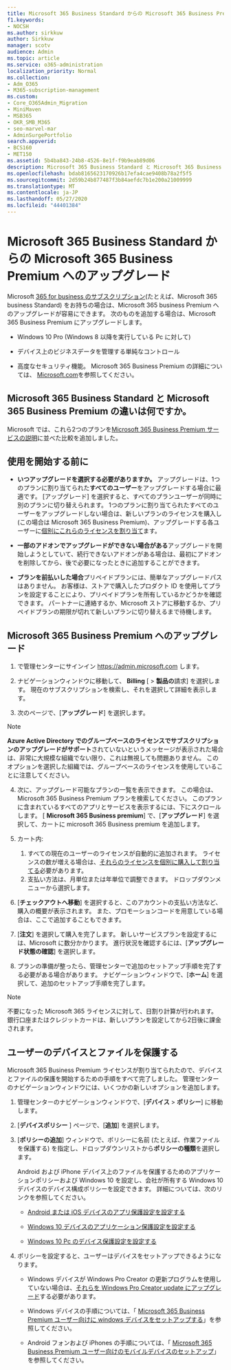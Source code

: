 ```yaml
---
title: Microsoft 365 Business Standard からの Microsoft 365 Business Premium へのアップグレード
f1.keywords:
- NOCSH
ms.author: sirkkuw
author: Sirkkuw
manager: scotv
audience: Admin
ms.topic: article
ms.service: o365-administration
localization_priority: Normal
ms.collection:
- Adm_O365
- M365-subscription-management
ms.custom:
- Core_O365Admin_Migration
- MiniMaven
- MSB365
- OKR_SMB_M365
- seo-marvel-mar
- AdminSurgePortfolio
search.appverid:
- BCS160
- MET150
ms.assetid: 5b4ba843-24b8-4526-8e1f-f9b9eab89d06
description: Microsoft 365 Business Standard と Microsoft 365 Business Premium の違いと、Microsoft 365 Business Premium にアップグレードする方法について説明します。
ms.openlocfilehash: bdab8165623170926b17efa4cae9408b78a2f5f5
ms.sourcegitcommit: 2d59b24b877487f3b84aefdc7b1e200a21009999
ms.translationtype: MT
ms.contentlocale: ja-JP
ms.lasthandoff: 05/27/2020
ms.locfileid: "44401384"
---
```

# <a name="upgrade-to-microsoft-365-business-premium-from-microsoft-365-business-standard"></a>Microsoft 365 Business Standard からの Microsoft 365 Business Premium へのアップグレード

Microsoft [365 for business のサブスクリプション](https://products.office.com/compare-all-microsoft-office-products-4-column?activetab=tab:primaryr2)(たとえば、Microsoft 365 business Standard) をお持ちの場合は、Microsoft 365 business Premium へのアップグレードが容易にできます。 次のものを追加する場合は、Microsoft 365 Business Premium にアップグレードします。

- Windows 10 Pro (Windows 8 以降を実行している Pc に対して)

- デバイス上のビジネスデータを管理する単純なコントロール

- 高度なセキュリティ機能。
Microsoft 365 Business Premium の詳細については、 [Microsoft.com](https://www.microsoft.com/microsoft-365/business)を参照してください。

## <a name="whats-the-difference-between-microsoft-365-business-standard-and-microsoft-365-business-premium"></a>Microsoft 365 Business Standard と Microsoft 365 Business Premium の違いは何ですか。

Microsoft では、これら2つのプランを[Microsoft 365 Business Premium サービスの説明](https://docs.microsoft.com/office365/servicedescriptions/microsoft-365-service-descriptions/microsoft-365-business-service-description)に並べた比較を追加しました。 

## <a name="before-you-get-started"></a>使用を開始する前に

- **いつアップグレードを選択する必要がありますか。** アップグレードは、1つのプランに割り当てられた**すべてのユーザー**をアップグレードする場合に最適です。 [アップグレード] を選択すると、すべてのプランユーザーが同時に別のプランに切り替えられます。 1つのプランに割り当てられたすべてのユーザーをアップグレードしない場合は、新しいプランのライセンスを購入し (この場合は Microsoft 365 Business Premium)、アップグレードする各ユーザーに[個別にこれらのライセンスを割り当て](../admin/manage/assign-licenses-to-users.md)ます。

- **一部のアドオンでアップグレードができない場合がある**アップグレードを開始しようとしていて、続行できないアドオンがある場合は、最初にアドオンを削除してから、後で必要になったときに追加することができます。

- **プランを前払いした場合**プリペイドプランには、簡単なアップグレードパスはありません。 お客様は、ストアで購入したプロダクト ID を使用してプランを設定することにより、プリペイドプランを所有しているかどうかを確認できます。 パートナーに連絡するか、Microsoft ストアに移動するか、プリペイドプランの期限が切れて新しいプランに切り替えるまで待機します。

## <a name="upgrade-to-microsoft-365-business-premium"></a>Microsoft 365 Business Premium へのアップグレード

1. で管理センターにサインイン <a href="https://go.microsoft.com/fwlink/p/?linkid=837890" target="_blank">https://admin.microsoft.com</a> します。

2. ナビゲーションウィンドウに移動して、 **Billing** [ \> **製品の**請求] を選択します。 現在のサブスクリプションを検索し、それを選択して詳細を表示します。

3. 次のページで、[**アップグレード**] を選択します。

  > [!NOTE]
  > **Azure Active Directory でのグループベースのライセンスでサブスクリプションのアップグレードがサポート**されていないというメッセージが表示された場合は、非常に大規模な組織でない限り、これは無視しても問題ありません。 このオプションを選択した組織では、グループベースのライセンスを使用していることに注意してください。

4. 次に、アップグレード可能なプランの一覧を表示できます。 この場合は、Microsoft 365 Business Premium プランを検索してください。 このプランに含まれているすべてのアプリとサービスを表示するには、下にスクロールします。 [ **Microsoft 365 Business premium**] で、[**アップグレード**] を選択して、カートに microsoft 365 Business premium を追加します。

5. カート内:

    1. すべての現在のユーザーのライセンスが自動的に追加されます。 ライセンスの数が増える場合は、[それらのライセンスを個別に購入して割り当てる](../admin/manage/assign-licenses-to-users.md)必要があります。  
    2. 支払い方法は、月単位または年単位で調整できます。 ドロップダウンメニューから選択します。

6. [**チェックアウトへ移動**] を選択すると、このアカウントの支払い方法など、購入の概要が表示されます。 また、プロモーションコードを用意している場合は、ここで追加することもできます。

7. [**注文**] を選択して購入を完了します。
新しいサービスプランを設定するには、Microsoft に数分かかります。 進行状況を確認するには、[**アップグレード状態の確認**] を選択します。

8. プランの準備が整ったら、管理センターで追加のセットアップ手順を完了する必要がある場合があります。 ナビゲーションウィンドウで、[**ホーム**] を選択して、追加のセットアップ手順を完了します。

> [!NOTE]
> 不要になった Microsoft 365 ライセンスに対して、日割り計算が行われます。 銀行口座またはクレジットカードは、新しいプランを設定してから2日後に課金されます。
  
## <a name="protect-user-devices-and-files"></a>ユーザーのデバイスとファイルを保護する

Microsoft 365 Business Premium ライセンスが割り当てられたので、デバイスとファイルの保護を開始するための手順をすべて完了しました。 管理センターのナビゲーションウィンドウには、いくつかの新しいオプションを追加します。
  
1. 管理センターのナビゲーションウィンドウで、[**デバイス** \> **ポリシー**] に移動します。

2. [**デバイスポリシー** ] ページで、[**追加**] を選択します。

3. [**ポリシーの追加**] ウィンドウで、ポリシーに名前 (たとえば、作業ファイルを保護する) を指定し、ドロップダウンリストから**ポリシーの種類**を選択します。

    Android および iPhone デバイス上のファイルを保護するためのアプリケーションポリシーおよび Windows 10 を設定し、会社が所有する Windows 10 デバイスのデバイス構成ポリシーを設定できます。 詳細については、次のリンクを参照してください。

    - [Android または iOS デバイスのアプリ保護設定を設定する](app-protection-settings-for-android-and-ios.md)

    - [Windows 10 デバイスのアプリケーション保護設定を設定する](protection-settings-for-windows-10-devices.md)

    - [Windows 10 Pc のデバイス保護設定を設定する](protection-settings-for-windows-10-pcs.md)

4. ポリシーを設定すると、ユーザーはデバイスをセットアップできるようになります。

    - Windows デバイスが Windows Pro Creator の更新プログラムを使用していない場合は、[それらを Windows Pro Creator update にアップグレード](upgrade-to-windows-pro-creators-update.md)する必要があります。

    - Windows デバイスの手順については、「 [Microsoft 365 Business Premium ユーザー向けに windows デバイスをセットアップする](set-up-windows-devices.md)」を参照してください。

    - Android フォンおよび iPhones の手順については、「 [Microsoft 365 Business Premium ユーザー向けのモバイルデバイスのセットアップ](set-up-mobile-devices.md)」を参照してください。